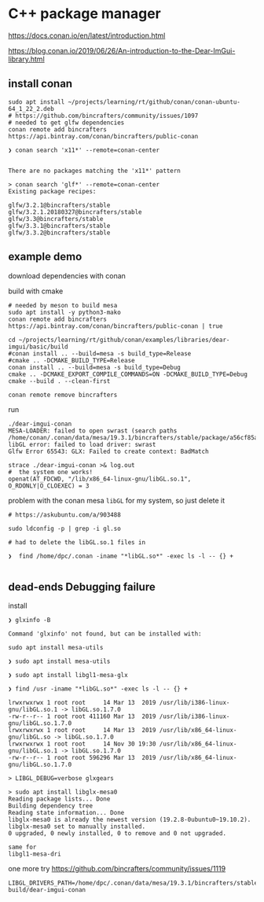 C++ package manager
===================

https://docs.conan.io/en/latest/introduction.html

https://blog.conan.io/2019/06/26/An-introduction-to-the-Dear-ImGui-library.html

install conan
-------------

```
sudo apt install ~/projects/learning/rt/github/conan/conan-ubuntu-64_1_22_2.deb
# https://github.com/bincrafters/community/issues/1097
# needed to get glfw dependencies
conan remote add bincrafters https://api.bintray.com/conan/bincrafters/public-conan
```

```
❯ conan search 'x11*' --remote=conan-center


There are no packages matching the 'x11*' pattern

> conan search 'glf*' --remote=conan-center
Existing package recipes:

glfw/3.2.1@bincrafters/stable
glfw/3.2.1.20180327@bincrafters/stable
glfw/3.3@bincrafters/stable
glfw/3.3.1@bincrafters/stable
glfw/3.3.2@bincrafters/stable
```

example demo
------------

download dependencies with conan

build with cmake

```shell
# needed by meson to build mesa
sudo apt install -y python3-mako
conan remote add bincrafters https://api.bintray.com/conan/bincrafters/public-conan | true

cd ~/projects/learning/rt/github/conan/examples/libraries/dear-imgui/basic/build
#conan install .. --build=mesa -s build_type=Release
#cmake .. -DCMAKE_BUILD_TYPE=Release
conan install .. --build=mesa -s build_type=Debug
cmake .. -DCMAKE_EXPORT_COMPILE_COMMANDS=ON -DCMAKE_BUILD_TYPE=Debug
cmake --build . --clean-first

conan remote remove bincrafters
```

run

```
./dear-imgui-conan
MESA-LOADER: failed to open swrast (search paths /home/conan/.conan/data/mesa/19.3.1/bincrafters/stable/package/a56cf85a12b68f87c51b8bc2331fe996caedb686/lib/dri)
libGL error: failed to load driver: swrast
Glfw Error 65543: GLX: Failed to create context: BadMatch

strace ./dear-imgui-conan >& log.out
#  the system one works!
openat(AT_FDCWD, "/lib/x86_64-linux-gnu/libGL.so.1", O_RDONLY|O_CLOEXEC) = 3
```

problem with the conan mesa `libGL` for my system, so just delete it

```
# https://askubuntu.com/a/903488

sudo ldconfig -p | grep -i gl.so

# had to delete the libGL.so.1 files in

❯  find /home/dpc/.conan -iname "*libGL.so*" -exec ls -l -- {} +


```

dead-ends Debugging failure
---------------------------

install

```
❯ glxinfo -B

Command 'glxinfo' not found, but can be installed with:

sudo apt install mesa-utils

❯ sudo apt install mesa-utils

❯ sudo apt install libgl1-mesa-glx

❯ find /usr -iname "*libGL.so*" -exec ls -l -- {} +

lrwxrwxrwx 1 root root     14 Mar 13  2019 /usr/lib/i386-linux-gnu/libGL.so.1 -> libGL.so.1.7.0
-rw-r--r-- 1 root root 411160 Mar 13  2019 /usr/lib/i386-linux-gnu/libGL.so.1.7.0
lrwxrwxrwx 1 root root     14 Mar 13  2019 /usr/lib/x86_64-linux-gnu/libGL.so -> libGL.so.1.7.0
lrwxrwxrwx 1 root root     14 Nov 30 19:30 /usr/lib/x86_64-linux-gnu/libGL.so.1 -> libGL.so.1.7.0
-rw-r--r-- 1 root root 596296 Mar 13  2019 /usr/lib/x86_64-linux-gnu/libGL.so.1.7.0

> LIBGL_DEBUG=verbose glxgears

> sudo apt install libglx-mesa0
Reading package lists... Done
Building dependency tree
Reading state information... Done
libglx-mesa0 is already the newest version (19.2.8-0ubuntu0~19.10.2).
libglx-mesa0 set to manually installed.
0 upgraded, 0 newly installed, 0 to remove and 0 not upgraded.

same for
libgl1-mesa-dri
```

one more try https://github.com/bincrafters/community/issues/1119

```
LIBGL_DRIVERS_PATH=/home/dpc/.conan/data/mesa/19.3.1/bincrafters/stable/package/a56cf85a12b68f87c51b8bc2331fe996caedb686/lib/dri build/dear-imgui-conan
```
